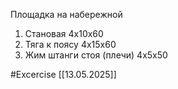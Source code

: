 Площадка на набережной
1. Становая 4x10x60
2. Тяга к поясу 4x15x60
3. Жим штанги стоя (плечи) 4x5x50

#Excercise
[[13.05.2025]]